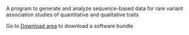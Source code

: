 A program to generate and analyze sequence-based data for rare variant association studies of quantitative and qualitative traits

Go to [Download area](https://github.com/libiaospe/simrare/tree/master/Downloads) to download a software bundle